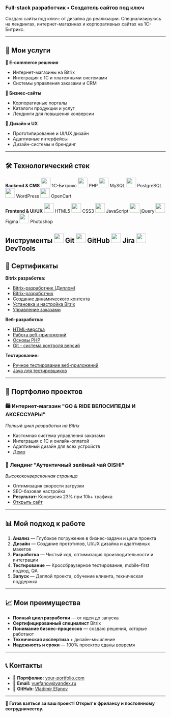 ### Full-stack разработчик • Создатель сайтов под ключ

Создаю сайты под ключ: от дизайна до реализации. Специализируюсь на лендингах, интернет-магазинах и корпоративных сайтах на 1С-Битрикс.

---

## 🚀 Мои услуги

**🛒 E-commerce решения**
- Интернет-магазины на Bitrix
- Интеграция с 1С и платежными системами
- Системы управления заказами и CRM

**🏢 Бизнес-сайты**
- Корпоративные порталы
- Каталоги продукции и услуг
- Лендинги для повышения конверсии

**🎨 Дизайн и UX**
- Прототипирование и UI/UX дизайн
- Адаптивные интерфейсы
- Дизайн-системы и брендинг

---

## 🛠️ Технологический стек

**Backend & CMS**
<img src="https://cdn.jsdelivr.net/gh/devicons/devicon/icons/bitrix/bitrix-original.svg" width="30" height="30" /> 1С-Битрикс
<img src="https://cdn.jsdelivr.net/gh/devicons/devicon/icons/php/php-original.svg" width="30" height="30" /> PHP
<img src="https://cdn.jsdelivr.net/gh/devicons/devicon/icons/mysql/mysql-original.svg" width="30" height="30" /> MySQL
<img src="https://cdn.jsdelivr.net/gh/devicons/devicon/icons/postgresql/postgresql-original.svg" width="30" height="30" /> PostgreSQL
<img src="https://cdn.jsdelivr.net/gh/devicons/devicon/icons/wordpress/wordpress-original.svg" width="30" height="30" /> WordPress
<img src="https://cdn.jsdelivr.net/gh/devicons/devicon/icons/opencart/opencart-original.svg" width="30" height="30" /> OpenCart

**Frontend & UI/UX**
<img src="https://cdn.jsdelivr.net/gh/devicons/devicon/icons/html5/html5-original.svg" width="30" height="30" /> HTML5
<img src="https://cdn.jsdelivr.net/gh/devicons/devicon/icons/css3/css3-original.svg" width="30" height="30" /> CSS3
<img src="https://cdn.jsdelivr.net/gh/devicons/devicon/icons/javascript/javascript-original.svg" width="30" height="30" /> JavaScript
<img src="https://cdn.jsdelivr.net/gh/devicons/devicon/icons/jquery/jquery-original.svg" width="30" height="30" /> jQuery
<img src="https://cdn.jsdelivr.net/gh/devicons/devicon/icons/figma/figma-original.svg" width="30" height="30" /> Figma
<img src="https://cdn.jsdelivr.net/gh/devicons/devicon/icons/photoshop/photoshop-plain.svg" width="30" height="30" /> Photoshop

**Инструменты**
<img src="https://cdn.jsdelivr.net/gh/devicons/devicon/icons/git/git-original.svg" width="30" height="30" /> Git
<img src="https://cdn.jsdelivr.net/gh/devicons/devicon/icons/github/github-original.svg" width="30" height="30" /> GitHub
<img src="https://cdn.jsdelivr.net/gh/devicons/devicon/icons/jira/jira-original.svg" width="30" height="30" /> Jira
<img src="https://cdn.jsdelivr.net/gh/devicons/devicon/icons/chrome/chrome-original.svg" width="30" height="30" /> DevTools
---

## 📜 Сертификаты

**Bitrix разработка:**
- [Bitrix-разработчик (Диплом)](./certificates/bitrix-developer-diploma.pdf)
- [Bitrix-разработчик](./certificates/bitrix-developer.pdf)
- [Создание динамического контента](./certificates/bitrix-dynamic-content.pdf)
- [Установка и настройка Bitrix](./certificates/bitrix-installation.pdf)
- [Управление заказами](./certificates/bitrix-order-system.pdf)

**Веб-разработка:**
- [HTML-верстка](./certificates/html-layout.pdf)
- [Работа веб-приложений](./certificates/web-applications-work.pdf)
- [Основы PHP](./certificates/PHP.pdf)
- [Git - система контроля версий](./certificates/git-version-control.pdf)

**Тестирование:**
- [Ручное тестирование веб-приложений](./certificates/manual-testing.pdf)
- [Java для тестировщиков](./certificates/java-testing.pdf)

---
## 💼 Портфолио проектов

### 🛍️ Интернет-магазин "GO & RIDE ВЕЛОСИПЕДЫ И АКСЕССУАРЫ"
*Полный цикл разработки на Bitrix*
- Кастомная система управления заказами
- Интеграция с 1С и онлайн-оплатой
- Адаптивный дизайн для всех устройств
- [Демо](https://u179268.test-handyhost.ru/)

### 🎯 Лендинг "Аутентичный зелёный чай OISHI"
*Высококонверсионная страница*
- Оптимизация скорости загрузки
- SEO-базовая настройка
- **Результат:** Конверсия 23% при 10k+ трафика
- [Открыть сайт](https://opt.oishigroup.ru/)

---

## 📊 Мой подход к работе

1. **Анализ** — Глубокое погружение в бизнес-задачи и цели проекта
2. **Дизайн** — Создание прототипов, UI/UX дизайна и адаптивных макетов
3. **Разработка** — Чистый код, оптимизация производительности и интеграции
4. **Тестирование** — Кроссбраузерное тестирование, mobile-first подход, QA
5. **Запуск** — Деплой проекта, обучение клиента, техническая поддержка

---

## 📈 Мои преимущества

- **Полный цикл разработки** — от идеи до запуска
- **Сертифицированный специалист** Bitrix
- **Понимание бизнес-процессов** — создаю решения, которые работают
- **Техническая экспертиза** + дизайн-мышление
- **Надежность и сроки** — 100% проектов сданы вовремя

---

## 📞 Контакты

- 💼 **Портфолио:** [your-portfolio.com]()
- 📧 **Email:** vuefanov@yandex.ru
- 🔗 **GitHub:** [Vladimir Efanov](https://github.com/VladimirEfanov)

---

**🚀 Готов взяться за ваш проект! Открыт к фрилансу и постоянному сотрудничеству.**
